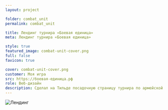 ```yaml
---
layout: project

folder: combat_unit
permalink: combat_unit

title: Лендинг турнира «Боевая единица»
meta: Лендинг турнира «Боевая единица»

style: true
featured_image: combat-unit-cover.png
full: false
favicon: true

cover: combat-unit-cover.png
customer: Моя игра
src: https://боевая-единица.рф
role: Веб-дизайн
description: Сделал на Тильде посадочную страницу турнира по армейской тактической стрельбе «Боевая единица».
---
```



<div class="row pb-5">
  <div class="col-10 text-center emerge">
    <p class="mx-auto">
      <img src="{{site.baseurl}}/src/img/project_img/{{page.folder}}/landing.png" class="img-fluid rounded mb-3" alt="Лендинг">
    </p>
  </div>
</div>










